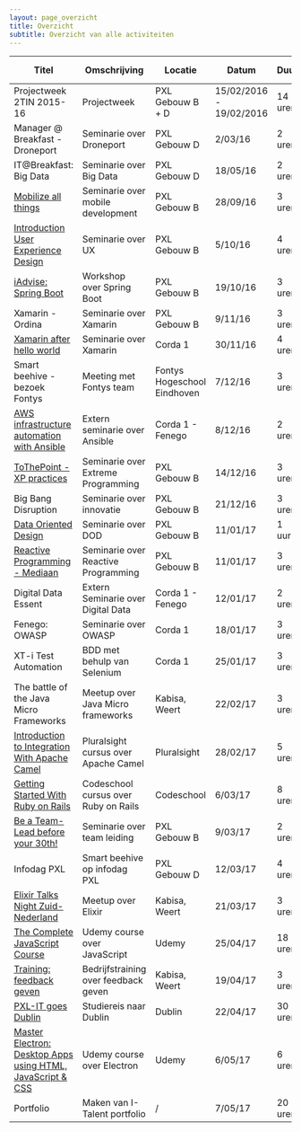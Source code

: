 ```yaml
---
layout: page_overzicht
title: Overzicht
subtitle: Overzicht van alle activiteiten
---
```

| Titel                                                                                     | Omschrijving                         | Locatie                     | Datum                   | Duur    | Zelf aangebracht |
|-------------------------------------------------------------------------------------------|--------------------------------------|-----------------------------|-------------------------|---------|------------------|
| Projectweek 2TIN 2015-16                                                                  | Projectweek                          | PXL Gebouw B + D            | 15/02/2016 - 19/02/2016 | 14 uren | Nee              |
| Manager @ Breakfast - Droneport                                                           | Seminarie over Droneport             | PXL Gebouw D                | 2/03/16                 | 2 uren  | Nee              |
| IT@Breakfast: Big Data                                                                    | Seminarie over Big Data              | PXL Gebouw D                | 18/05/16                | 2 uren  | Nee              |
| [Mobilize all things](/2016-09-28-mobilize-all-the-things)                                | Seminarie over mobile development    | PXL Gebouw B                | 28/09/16                | 3 uren  | Nee              |
| [Introduction User Experience Design](/2016-10-05-ux-design)                              | Seminarie over UX                    | PXL Gebouw B                | 5/10/16                 | 4 uren  | Nee              |
| [iAdvise: Spring Boot](/2016-10-19-spring-boot)                                           | Workshop over Spring Boot            | PXL Gebouw B                | 19/10/16                | 3 uren  | Nee              |
| Xamarin - Ordina                                                                          | Seminarie over Xamarin               | PXL Gebouw B                | 9/11/16                 | 3 uren  | Nee              |
| [Xamarin after hello world](/2016-11-30-xamarin-after-hello-world)                        | Seminarie over Xamarin               | Corda 1                     | 30/11/16                | 4 uren  | Nee              |
| Smart beehive - bezoek Fontys                                                             | Meeting met Fontys team              | Fontys Hogeschool Eindhoven | 7/12/16                 | 3 uren  | Nee              |
| [AWS infrastructure automation with Ansible](/2016-12-8-aws-ansible)                      | Extern seminarie over Ansible        | Corda 1 - Fenego            | 8/12/16                 | 2 uren  | Nee              |
| [ToThePoint - XP practices](/2016-12-14-extreme-programming)                              | Seminarie over Extreme Programming   | PXL Gebouw B                | 14/12/16                | 3 uren  | Nee              |
| Big Bang Disruption                                                                       | Seminarie over innovatie             | PXL Gebouw B                | 21/12/16                | 3 uren  | Nee              |
| [Data Oriented Design](/2017-01-10-data-oriented-design)                                  | Seminarie over DOD                   | PXL Gebouw B                | 11/01/17                | 1 uur   | Nee              |
| [Reactive Programming - Mediaan](/2017-01-11-reactive-programming)                        | Seminarie over Reactive Programming  | PXL Gebouw B                | 11/01/17                | 3 uren  | Nee              |
| Digital Data Essent                                                                       | Extern Seminarie over Digital Data   | Corda 1 - Fenego            | 12/01/17                | 2 uren  | Nee              |
| Fenego: OWASP                                                                             | Seminarie over OWASP                 | Corda 1                     | 18/01/17                | 3 uren  | Nee              |
| XT-i Test Automation                                                                      | BDD met behulp van Selenium          | Corda 1                     | 25/01/17                | 3 uren  | Nee              |
| The battle of the Java Micro Frameworks                                                   | Meetup over Java Micro frameworks    | Kabisa, Weert               | 22/02/17                | 3 uren  | Ja               |
| [Introduction to Integration With Apache Camel](/2017-02-28-apache-camel)                 | Pluralsight cursus over Apache Camel | Pluralsight                 | 28/02/17                | 5 uren  | Ja               |
| [Getting Started With Ruby on Rails](/2017-03-06-codeschool-rails)                        | Codeschool cursus over Ruby on Rails | Codeschool                  | 6/03/17                 | 8 uren  | Ja               |
| [Be a Team-Lead before your 30th!](/2017-03-09-hexion-team-lead)                          | Seminarie over team leiding          | PXL Gebouw B                | 9/03/17                 | 2 uren  | Nee              |
| Infodag PXL                                                                               | Smart beehive op infodag PXL         | PXL Gebouw D                | 12/03/17                | 4 uren  | Ja               |
| [Elixir Talks Night Zuid-Nederland](/2017-03-21-elixir-talks)                             | Meetup over Elixir                   | Kabisa, Weert               | 21/03/17                | 3 uren  | Ja               |
| [The Complete JavaScript Course](/2017-04-25-complete-javascript)                         | Udemy course over JavaScript         | Udemy                       | 25/04/17                | 18 uren | Ja               |
| [Training: feedback geven](/2017-04-19-feedback-geven)                                    | Bedrijfstraining over feedback geven | Kabisa, Weert               | 19/04/17                | 3 uren  | Ja               |
| [PXL-IT goes Dublin](/2017-04-26-dublin)                                                  | Studiereis naar Dublin               | Dublin                      | 22/04/17                | 30 uren | nee              |
| [Master Electron: Desktop Apps using HTML, JavaScript & CSS](/2017-05-06-electron-course) | Udemy course over Electron           | Udemy                       | 6/05/17                 | 6 uren  | Ja               |
| Portfolio                                                                                 | Maken van I-Talent portfolio         | /                           | 7/05/17                 | 20 uren | Ja               |